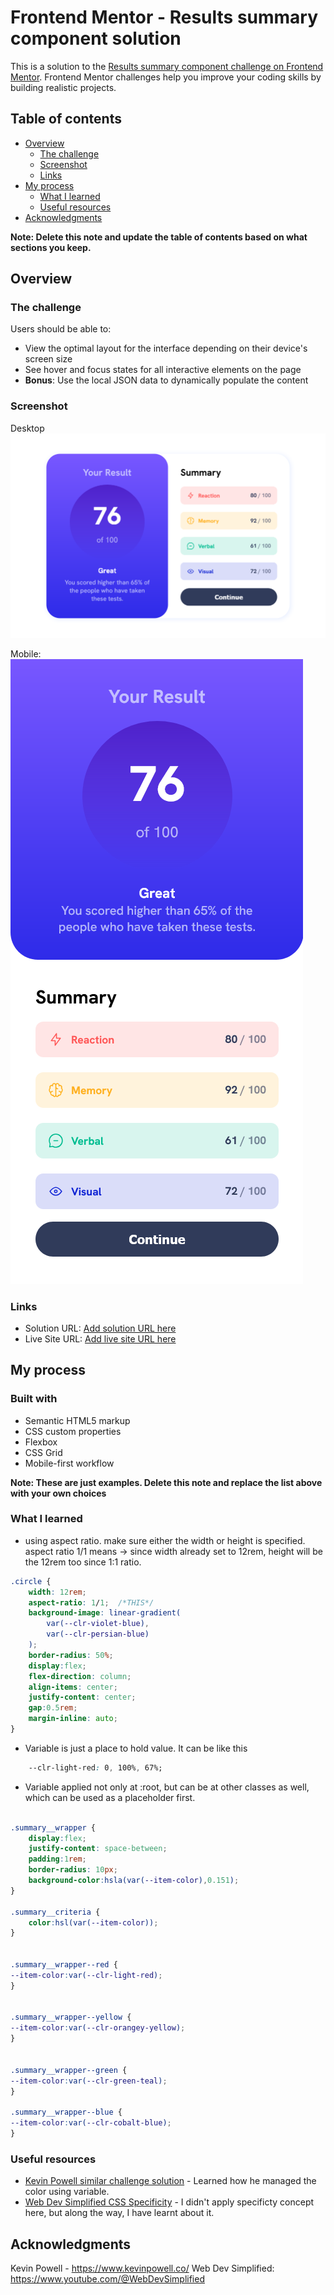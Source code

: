 # Frontend Mentor - Results summary component solution

This is a solution to the [Results summary component challenge on Frontend Mentor](https://www.frontendmentor.io/challenges/results-summary-component-CE_K6s0maV). Frontend Mentor challenges help you improve your coding skills by building realistic projects. 

## Table of contents

- [Overview](#overview)
  - [The challenge](#the-challenge)
  - [Screenshot](#screenshot)
  - [Links](#links)
- [My process](#my-process)
  - [What I learned](#what-i-learned)
  - [Useful resources](#useful-resources)
- [Acknowledgments](#acknowledgments)

**Note: Delete this note and update the table of contents based on what sections you keep.**

## Overview

### The challenge

Users should be able to:

- View the optimal layout for the interface depending on their device's screen size
- See hover and focus states for all interactive elements on the page
- **Bonus**: Use the local JSON data to dynamically populate the content

### Screenshot

Desktop
![](./Screenshot%202025-01-10%20at%2017-09-58%20Frontend%20Mentor%20Results%20summary%20component%20desktop.png)

Mobile: 
![](./Screenshot%202025-01-10%20at%2017-10-41%20Frontend%20Mentor%20Results%20summary%20component%20mobile.png)

### Links

- Solution URL: [Add solution URL here](https://your-solution-url.com)
- Live Site URL: [Add live site URL here](https://your-live-site-url.com)

## My process

### Built with

- Semantic HTML5 markup
- CSS custom properties
- Flexbox
- CSS Grid
- Mobile-first workflow

**Note: These are just examples. Delete this note and replace the list above with your own choices**

### What I learned

- using aspect ratio. make sure either the width or height is specified. aspect ratio 1/1 means -> since width already set to 12rem, height will be the 12rem too since 1:1 ratio.

```css
.circle {
	width: 12rem;
	aspect-ratio: 1/1;  /*THIS*/
	background-image: linear-gradient(
		var(--clr-violet-blue),
		var(--clr-persian-blue)
	);
	border-radius: 50%;
	display:flex;
	flex-direction: column;
	align-items: center;
	justify-content: center;
	gap:0.5rem;
	margin-inline: auto;
}
```

- Variable is just a place to hold value. It can be like this 
```css
	--clr-light-red: 0, 100%, 67%;
```

- Variable applied not only at :root, but can be at other classes as well, which can be used as a placeholder first. 

```css

.summary__wrapper {
	display:flex;
	justify-content: space-between;
	padding:1rem;
	border-radius: 10px;
	background-color:hsla(var(--item-color),0.151);
}

.summary__criteria {
	color:hsl(var(--item-color));
}


.summary__wrapper--red {
--item-color:var(--clr-light-red);
}


.summary__wrapper--yellow {
--item-color:var(--clr-orangey-yellow);
}


.summary__wrapper--green {
--item-color:var(--clr-green-teal);
}

.summary__wrapper--blue {
--item-color:var(--clr-cobalt-blue);
}
```




### Useful resources

- [Kevin Powell similar challenge solution](https://www.youtube.com/watch?v=KqFAs5d3Yl8&pp=ygUda2V2aW4gcG93ZWxsIGZyb250IGVuZCBtZW50b3I%3D) - Learned how he managed the color using variable. 
- [Web Dev Simplified CSS Specificity](https://www.youtube.com/watch?v=CHyPGSpIhSs&pp=ygUPY3NzIHNwZWNpZmljaXR5) - I didn't apply specificty concept here, but along the way, I have learnt about it. 




## Acknowledgments
Kevin Powell - https://www.kevinpowell.co/
Web Dev Simplified: https://www.youtube.com/@WebDevSimplified
